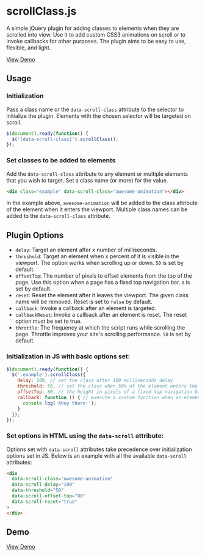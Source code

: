 # scrollClass.js

A simple jQuery plugin for adding classes to elements when they are scrolled into view. Use it to add custom CSS3 animations on scroll or to invoke callbacks for other purposes. The plugin aims to be easy to use, flexible, and light.

[View Demo](http://www.virgiliudiaconu.com/work/scroll-class/)

## Usage

### Initialization

Pass a class name or the `data-scroll-class` attribute to the selector to initialize the plugin. Elements with the chosen selector will be targeted on scroll.

```js
$(document).ready(function() {
  $('[data-scroll-class]').scrollClass();
});
```

### Set classes to be added to elements

Add the `data-scroll-class` attribute to any element or multiple elements that you wish to target. Set a class name (or more) for the value.

```html
<div class="example" data-scroll-class="awesome-animation"></div>
```

In the example above, `awesome-animation` will be added to the class attribute of the element when it enters the viewport. Multiple class names can be added to the `data-scroll-class` attribute.

## Plugin Options

- `delay`: Target an element after x number of milliseconds.
- `threshold`: Target an element when x percent of it is visible in the viewport. The option works when scrolling up or down. `50` is set by default.
- `offsetTop`: The number of pixels to offset elements from the top of the page. Use this option when a page has a fixed top navigation bar. `0` is set by default.
- `reset`: Reset the element after it leaves the viewport. The given class name will be removed. Reset is set to `false` by default.
- `callback`: Invoke a callback after an element is targeted.
- `callbackReset`: Invoke a callback after an element is reset. The reset option must be set to true.
- `throttle`: The frequency at which the script runs while scrolling the page. Throttle improves your site's scrolling performance. `50` is set by default.

### Initialization in JS with basic options set:

```js
$(document).ready(function() {
  $('.example').scrollClass({
    delay: 100, // set the class after 100 milliseconds delay
    threshold: 50, // set the class when 50% of the element enters the viewport
    offsetTop: 80, // the height in pixels of a fixed top navigation bar
    callback: function () { // execute a custom function when an element enters the viewport
      console.log('Ahoy there!');
    }
  });
});
```
### Set options in HTML using the `data-scroll` attribute:

Options set with `data-scroll` attributes take precedence over initialization options set in JS. Below is an example with all the available `data-scroll` attributes:

```html
<div
  data-scroll-class="awesome-animation"
  data-scroll-delay="100"
  data-threshold="50"
  data-scroll-offset-top="80"
  data-scroll-reset="true"
>
</div>
```

## Demo
[View Demo](http://www.virgiliudiaconu.com/work/scroll-class/)
